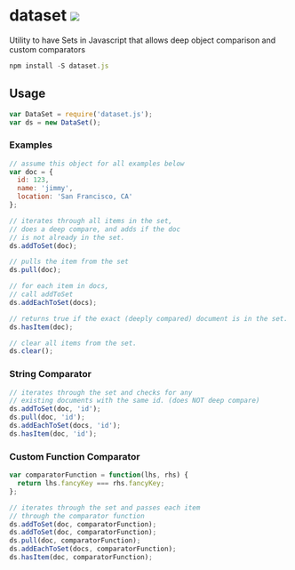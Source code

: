 # dataset [![](https://travis-ci.org/jimmybyrum/dataset.svg)](https://travis-ci.org/jimmybyrum/dataset)
Utility to have Sets in Javascript that allows deep object comparison and custom comparators

```js
npm install -S dataset.js
```

## Usage
```js
var DataSet = require('dataset.js');
var ds = new DataSet();
```

### Examples
```js
// assume this object for all examples below
var doc = {
  id: 123,
  name: 'jimmy',
  location: 'San Francisco, CA'
};

// iterates through all items in the set,
// does a deep compare, and adds if the doc
// is not already in the set.
ds.addToSet(doc);

// pulls the item from the set
ds.pull(doc);

// for each item in docs,
// call addToSet
ds.addEachToSet(docs);

// returns true if the exact (deeply compared) document is in the set.
ds.hasItem(doc);

// clear all items from the set.
ds.clear();
```

### String Comparator
```js
// iterates through the set and checks for any 
// existing documents with the same id. (does NOT deep compare)
ds.addToSet(doc, 'id');
ds.pull(doc, 'id');
ds.addEachToSet(docs, 'id');
ds.hasItem(doc, 'id');
```

### Custom Function Comparator
```js
var comparatorFunction = function(lhs, rhs) {
  return lhs.fancyKey === rhs.fancyKey;
};

// iterates through the set and passes each item
// through the comparator function
ds.addToSet(doc, comparatorFunction);
ds.addToSet(doc, comparatorFunction);
ds.pull(doc, comparatorFunction);
ds.addEachToSet(docs, comparatorFunction);
ds.hasItem(doc, comparatorFunction);
```
